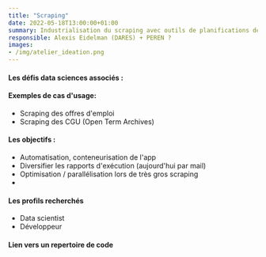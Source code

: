 ```yaml
---
title: "Scraping"
date: 2022-05-18T13:00:00+01:00
summary: Industrialisation du scraping avec outils de planifications de tâche, de cloud et de base de données.
responsible: Alexis Eidelman (DARES) + PEREN ? 
images: 
- /img/atelier_ideation.png
---
```



#### Les défis data sciences associés :

#### Exemples de cas d'usage:
* Scraping des offres d'emploi
* Scraping des CGU (Open Term Archives)


#### Les objectifs :
* Automatisation, conteneurisation de l'app
* Diversifier les rapports d'exécution (aujourd'hui par mail)
* Optimisation / parallélisation lors de très gros scraping 
* 
#### Les profils recherchés
* Data scientist 
* Développeur

#### Lien vers un repertoire de code